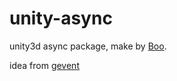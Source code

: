 unity-async
===========

unity3d async package, make by [Boo](https://github.com/bamboo/boo/wiki).

idea from [gevent](http://gevent.org/)

